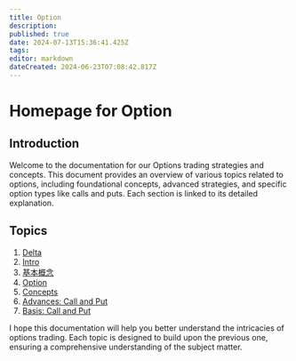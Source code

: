 ```yaml
---
title: Option
description: 
published: true
date: 2024-07-13T15:36:41.425Z
tags: 
editor: markdown
dateCreated: 2024-06-23T07:08:42.817Z
---
```


# Homepage for Option

## Introduction

Welcome to the documentation for our Options trading strategies and concepts. This document provides an overview of various topics related to options, including foundational concepts, advanced strategies, and specific option types like calls and puts. Each section is linked to its detailed explanation.

## Topics

1. [Delta](/Option/Delta)
2. [Intro](/Option/Concept)
3. [基本概念](/Option/基本概念)
4. [Option](/Option)
5. [Concepts](/Option/Concepts)
6. [Advances: Call and Put](/Option/AdvancesCallandPut)
7. [Basis: Call and Put](/Option/BasisCallandPut)

I hope this documentation will help you better understand the intricacies of options trading. Each topic is designed to build upon the previous one, ensuring a comprehensive understanding of the subject matter.
